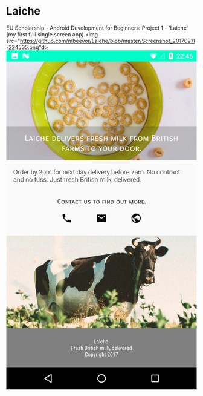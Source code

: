 # Laiche
EU Scholarship - Android Development for Beginners: Project 1 - 'Laiche' (my first full single screen app)
<img src="https://github.com/mbeevor/Laiche/blob/master/Screenshot_20170211-224535.png"d>
<img src="https://github.com/mbeevor/Laiche/blob/master/Screenshot_20170211-224542.png">
